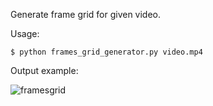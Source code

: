 Generate frame grid for given video.

Usage:

```
$ python frames_grid_generator.py video.mp4
```

Output example:

![framesgrid](https://user-images.githubusercontent.com/8125933/148780307-cefb97f0-3a89-4e5f-a10c-18a6b30f03a7.png)
